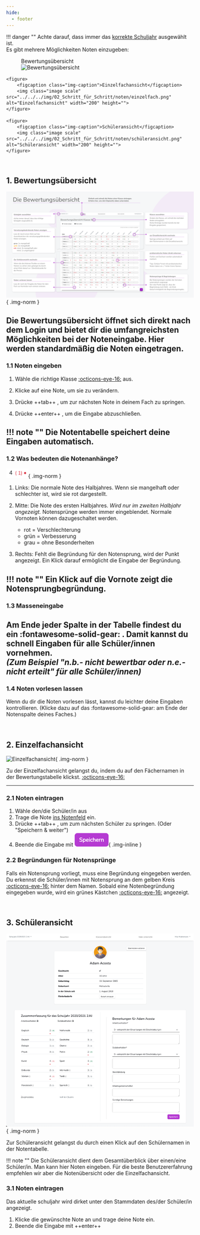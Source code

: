 ```yaml
---
hide:
  - footer
---
```


!!! danger ""
    Achte darauf, dass immer das [korrekte Schuljahr](../../img/09_Misc/Schuljahr_auswahl.png) ausgewählt ist.
<br>
Es gibt mehrere Möglichkeiten Noten einzugeben:
<div class="space-around">
    <figure>
        <figcaption class="img-caption">Bewertungsübersicht</figcaption>
        <img class="image scale" src="../../../img/02_Schritt_für_Schritt/noten/tabelle.png" alt="Bewertungsübersicht" width="200" height="">
    </figure>

    <figure>
        <figcaption class="img-caption">Einzelfachansicht</figcaption>
        <img class="image scale" src="../../../img/02_Schritt_für_Schritt/noten/einzelfach.png" alt="Einzelfachansicht" width="200" height="">
    </figure>

    <figure>
        <figcaption class="img-caption">Schüleransicht</figcaption>
        <img class="image scale" src="../../../img/02_Schritt_für_Schritt/noten/schüleransicht.png" alt="Schüleransicht" width="200" height="">
    </figure>
</div>
<br>

## 1. Bewertungsübersicht
![Bewertungstabelle](../../img/quick_start/bewertungsuebersicht.png){ .img-norm } 

Die Bewertungsübersicht öffnet sich direkt nach dem Login und bietet dir die umfangreichsten Möglichkeiten bei der Noteneingabe.
Hier werden standardmäßig die Noten eingetragen.
---
### 1.1 Noten eingeben

1. Wähle die richtige Klasse [:octicons-eye-16:](../../img/09_Misc/auswahl_klasse.gif) aus.

2. Klicke auf eine Note, um sie zu verändern.
3. Drücke ++tab++ , um zur nächsten Note in deinem Fach zu springen.
4. Drücke ++enter++ , um die Eingabe abzuschließen.

!!! note ""
    Die Notentabelle speichert deine Eingaben automatisch.
---
### 1.2 Was bedeuten die Notenanhänge?

![Notenlegende](../../img/09_Misc/note_legende.png){ .img-norm }

1. Links: Die normale Note des Halbjahres. Wenn sie mangelhaft oder schlechter ist, wird sie rot dargestellt.

2. Mitte: Die Note des ersten Halbjahres. *Wird nur im zweiten Halbjahr angezeigt.* Notensprünge werden immer eingeblendet. Normale Vornoten können dazugeschaltet werden.
    - rot = Verschlechterung 
    - grün = Verbesserung 
    - grau = ohne Besonderheiten


3. Rechts: Fehlt die Begründung für den Notensprung, wird der Punkt angezeigt. Ein Klick darauf ermöglicht die Eingabe der Begründung.
    
!!! note ""
    Ein Klick auf die Vornote zeigt die Notensprungbegründung.
---
### 1.3 Masseneingabe

Am Ende jeder Spalte in der Tabelle findest du ein :fontawesome-solid-gear: . 
Damit kannst du schnell Eingaben für alle Schüler/innen vornehmen. <br>
*(Zum Beispiel "n.b.- nicht bewertbar oder n.e.-nicht erteilt" für alle Schüler/innen)*
---
### 1.4 Noten vorlesen lassen

Wenn du dir die Noten vorlesen lässt, kannst du leichter deine Eingaben kontrollieren.
(Klicke dazu auf das :fontawesome-solid-gear: am Ende der Notenspalte deines Faches.)

<!-- !!! intralink ""
    Mehr Informationen zur Bewertungstabelle findest du bei den [**Arbeitsbereichen**](../Arbeitsbereiche/Bewertungsuebersicht.md) -->
<br>

## 2. Einzelfachansicht

![Einzelfachansicht](../../img/02_Schritt_für_Schritt/noten/einzelfach.png){ .img-norm } 

Zu der Einzelfachansicht gelangst du, indem du auf den Fächernamen in der Bewertungstabelle klickst. [:octicons-eye-16:](../../img/09_Misc/zur_einzelfachansicht.gif)

---
### 2.1 Noten eintragen

1. Wähle den/die Schüler/in aus
2. Trage die Note [ins Notenfeld](../../img/02_Schritt_für_Schritt/notenfeld.png) ein.
3. Drücke ++tab++ , um zum nächsten Schüler zu springen. (Oder "Speichern & weiter")
4. Beende die Eingabe mit ![Speichern](../../img/09_Misc/speichern.png){ .img-inline }

### 2.2 Begründungen für Notensprünge

Falls ein Notensprung vorliegt, muss eine Begründung eingegeben werden. Du erkennst die Schüler/innen mit Notensprung an dem gelben Kreis [:octicons-eye-16:](../../img/09_Misc/indikator_fehlende_begründung.png) hinter dem Namen.
Sobald eine Notenbegründung eingegeben wurde, wird ein grünes Kästchen [:octicons-eye-16:](../../img/09_Misc/indikator_vorhandene_begründung.png) angezeigt.

<!-- !!! intralink ""
    Mehr Informationen zur Einzelfachansicht findest du bei den [**Arbeitsbereichen**](../Arbeitsbereiche/Bewertungsuebersicht.md) -->
<br>

## 3. Schüleransicht

![Schüleransicht](../../img/02_Schritt_für_Schritt/noten/schüleransicht.png){ .img-norm } 

Zur Schüleransicht gelangst du durch einen Klick auf den Schülernamen in der Notentabelle.

!!! note ""
    Die Schüleransicht dient dem Gesamtüberblick über einen/eine Schüler/in.
    Man kann hier Noten eingeben.
    Für die beste Benutzererfahrung empfehlen wir aber die Notenübersicht oder die Einzelfachansicht.

### 3.1 Noten eintragen
Das aktuelle schuljahr wird dirket unter den Stammdaten des/der Schüler/in angezeigt.

1. Klicke die gewünschte Note an und trage deine Note ein.
2. Beende die Eingabe mit ++enter++

<!-- !!! intralink ""
    Mehr Informationen zur Schüleransicht findest du bei den [**Arbeitsbereichen**](../Arbeitsbereiche/Schüler*innen Stammdaten.md) -->

